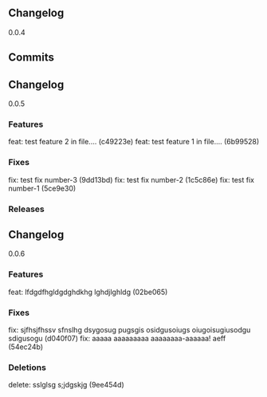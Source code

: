 ## Changelog
0.0.4
## Commits
## Changelog
0.0.5
### Features
feat: test feature 2 in file.... (c49223e)
 feat: test feature 1 in file.... (6b99528)

### Fixes
fix: test fix number-3 (9dd13bd)
 fix: test fix number-2 (1c5c86e)
 fix: test fix number-1 (5ce9e30)
### Releases
## Changelog
0.0.6
### Features
feat: lfdgdfhgldgdghdkhg lghdjlghldg (02be065)

### Fixes
fix: sjfhsjfhssv sfnslhg dsygosug pugsgis osidgusoiugs oiugoisugiusodgu sdigusogu (d040f07)
 fix: aaaaa aaaaaaaaa aaaaaaaa-aaaaaa! aeff (54ec24b)

### Deletions
delete: sslglsg s;jdgskjg (9ee454d)

